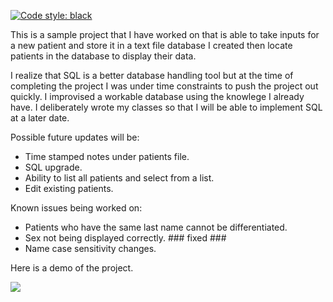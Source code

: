 [![Code style: black](https://img.shields.io/badge/code%20style-black-000000.svg)](https://github.com/psf/black)

This is a sample project that I have worked on that is able to take inputs for a new patient and store it in a text file database I created then locate patients in the database to display their data. 

I realize that SQL is a better database handling tool but at the time of completing the project I was under time constraints to push the project out quickly. I improvised a workable database using the knowlege I already have. I deliberately wrote my classes so that I will be able to implement SQL at a later date. 

Possible future updates will be: 
- Time stamped notes under patients file.
- SQL upgrade.
- Ability to list all patients and select from a list.
- Edit existing patients.



Known issues being worked on:
- Patients who have the same last name cannot be differentiated. 
- Sex not being displayed correctly. ### fixed ###
- Name case sensitivity changes.



Here is a demo of the project.

![](https://github.com/Nakadie/python_projects/blob/main/Projects/Hospital%20tool/Demo.gif)
